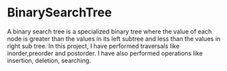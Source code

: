 # BinarySearchTree
A binary search tree is a specialized binary tree where the value of each node is greater than the values in its left subtree and less than the values in right sub tree.
In this project, I have performed traversals like inorder,preorder and postorder.
I have also performed operations like insertion, deletion, searching.
